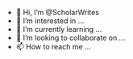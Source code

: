 - 👋 Hi, I’m @ScholarWrites
- 👀 I’m interested in ...
- 🌱 I’m currently learning ...
- 💞️ I’m looking to collaborate on ...
- 📫 How to reach me ...

<!---
ScholarWrites/ScholarWrites is a ✨ special ✨ repository because its `README.md` (this file) appears on your GitHub profile.
You can click the Preview link to take a look at your changes.
--->
